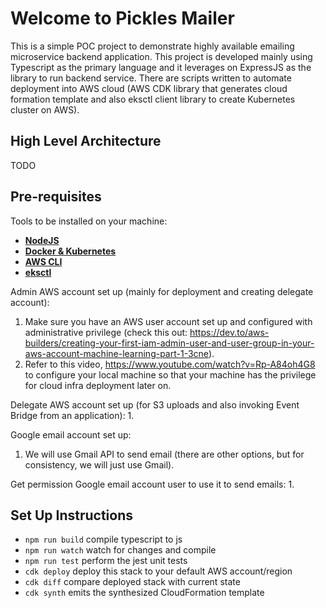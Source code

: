 # Welcome to Pickles Mailer

This is a simple POC project to demonstrate highly available emailing microservice backend application. This project is developed mainly using Typescript as the primary language and it leverages on ExpressJS as the library to run backend service. There are scripts written to automate deployment into AWS cloud (AWS CDK library that generates cloud formation template and also eksctl client library to create Kubernetes cluster on AWS).  

## High Level Architecture

TODO

## Pre-requisites

Tools to be installed on your machine:
- **[NodeJS](https://nodejs.org/en)**
- **[Docker & Kubernetes](https://www.docker.com/products/docker-desktop/)**
- **[AWS CLI](https://aws.amazon.com/cli/)**
- **[eksctl](https://docs.aws.amazon.com/eks/latest/userguide/getting-started-eksctl.html)**

Admin AWS account set up (mainly for deployment and creating delegate account):
1. Make sure you have an AWS user account set up and configured with administrative privilege (check this out: https://dev.to/aws-builders/creating-your-first-iam-admin-user-and-user-group-in-your-aws-account-machine-learning-part-1-3cne).
2. Refer to this video, https://www.youtube.com/watch?v=Rp-A84oh4G8 to configure your local machine so that your machine has the privilege for cloud infra deployment later on.

Delegate AWS account set up (for S3 uploads and also invoking Event Bridge from an application):
1. 

Google email account set up:
1. We will use Gmail API to send email (there are other options, but for consistency, we will just use Gmail).

Get permission Google email account user to use it to send emails: 
1. 

## Set Up Instructions
-   `npm run build` compile typescript to js
-   `npm run watch` watch for changes and compile
-   `npm run test` perform the jest unit tests
-   `cdk deploy` deploy this stack to your default AWS account/region
-   `cdk diff` compare deployed stack with current state
-   `cdk synth` emits the synthesized CloudFormation template
